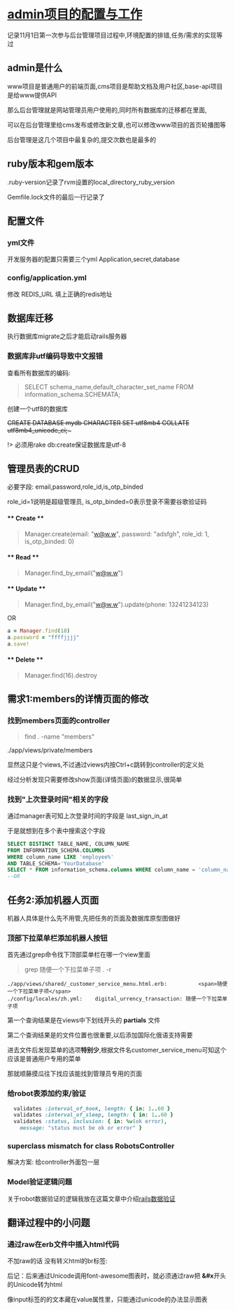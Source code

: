 # [admin项目的配置与工作](2019/11/project-admin)

记录11月1日第一次参与后台管理项目过程中,环境配置的排错,任务/需求的实现等过

## admin是什么

www项目是普通用户的前端页面,cms项目是帮助文档及用户社区,base-api项目是给www提供API

那么后台管理就是网站管理员用户使用的,同时所有数据库的迁移都在里面,

可以在后台管理里给cms发布或修改新文章,也可以修改www项目的首页轮播图等

后台管理是这几个项目中最复杂的,提交次数也是最多的

## ruby版本和gem版本

.ruby-version记录了rvm设置的local_directory_ruby_version

Gemfile.lock文件的最后一行记录了

## 配置文件

### yml文件

开发服务器的配置只需要三个yml  Application,secret,database

### config/application.yml

修改 REDIS_URL 填上正确的redis地址

## 数据库迁移

执行数据库migrate之后才能启动rails服务器

### 数据库非utf编码导致中文报错

查看所有数据库的编码:

> SELECT schema_name,default_character_set_name FROM information_schema.SCHEMATA;

创建一个utf8的数据库

~~CREATE DATABASE mydb CHARACTER SET utf8mb4 COLLATE utf8mb4_unicode_ci;~~~

!> 必须用rake db:create保证数据库是utf-8

## 管理员表的CRUD

必要字段: email,password,role_id,is_otp_binded

role_id=1说明是超级管理员, is_otp_binded=0表示登录不需要谷歌验证码

<!-- tabs:start -->

#### ** Create **

> Manager.create(email: "w@w.w", password: "adsfgh", role_id: 1, is_otp_binded: 0)

#### ** Read **

> Manager.find_by_email("w@w.w")

#### ** Update **

> Manager.find_by_email("w@w.w").update(phone: 13241234123)

OR

```ruby
a = Manager.find(18)
a.password = "ffffjjjj"
a.save!
```

#### ** Delete **

> Manager.find(16).destroy

<!-- tabs:end -->

## 需求1:members的详情页面的修改

### 找到members页面的controller

> find . -name "members"

./app/views/private/members

显然这只是个views,不过通过views内按Ctrl+c跳转到controller的定义处

经过分析发现只需要修改show页面(详情页面)的数据显示,很简单

### 找到"上次登录时间"相关的字段

通过manager表可知上次登录时间的字段是 last_sign_in_at

于是就想到在多个表中搜索这个字段

```sql
SELECT DISTINCT TABLE_NAME, COLUMN_NAME  
FROM INFORMATION_SCHEMA.COLUMNS  
WHERE column_name LIKE 'employee%'  
AND TABLE_SCHEMA='YourDatabase'
SELECT * FROM information_schema.columns WHERE column_name = 'column_name';
--OR
```

## 任务2:添加机器人页面

机器人具体是什么先不用管,先把任务的页面及数据库原型图做好

### 顶部下拉菜单栏添加机器人按钮

首先通过grep命令找下顶部菜单栏在哪一个view里面

> grep 随便一个下拉菜单子项 . -r

```
./app/views/shared/_customer_service_menu.html.erb:          <span>随便一个下拉菜单子项</span>
./config/locales/zh.yml:    digital_urrency_transaction: 随便一个下拉菜单子项
```

第一个查询结果是在views中下划线开头的 **partials** 文件

第二个查询结果是的文件位置也很重要,以后添加国际化俄语支持需要

进去文件后发现菜单的选项**特别少**,根据文件名customer_service_menu可知这个应该是普通用户专用的菜单

那就顺藤摸瓜往下找应该能找到管理员专用的页面

### 给robot表添加约束/验证

```ruby
  validates :interval_of_hook, length: { in: 1..60 }
  validates :interval_of_sleep, length: { in: 1..60 }
  validates :status, inclusion: { in: %w(ok error),
    message: "status must be ok or error" }
```

### superclass mismatch for class RobotsController

解决方案: 给controller外面包一层

### Model验证逻辑问题

关于robot数据验证的逻辑我放在这篇文章中介绍[rails数据验证](2019/11/validates)

## 翻译过程中的小问题

### 通过raw在erb文件中插入html代码

不加raw的话 没有转义html的br标签:

后记：后来通过Unicode调用font-awesome图表时，就必须通过raw把 **&#x**开头的Unicode转为html

像input标签的的文本藏在value属性里，只能通过unicode的办法显示图表
